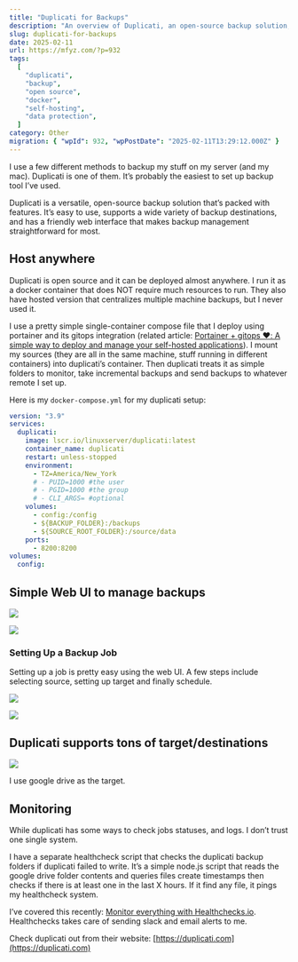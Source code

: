 ```yaml
---
title: "Duplicati for Backups"
description: "An overview of Duplicati, an open-source backup solution, is provided, highlighting its ease of use, web UI, support for various destinations, and how it can be deployed using Docker. Fatih's personal setup and monitoring methods are also shared."
slug: duplicati-for-backups
date: 2025-02-11
url: https://mfyz.com/?p=932
tags:
  [
    "duplicati",
    "backup",
    "open source",
    "docker",
    "self-hosting",
    "data protection",
  ]
category: Other
migration: { "wpId": 932, "wpPostDate": "2025-02-11T13:29:12.000Z" }
---
```


I use a few different methods to backup my stuff on my server (and my mac). Duplicati is one of them. It’s probably the easiest to set up backup tool I’ve used.

Duplicati is a versatile, open-source backup solution that’s packed with features. It’s easy to use, supports a wide variety of backup destinations, and has a friendly web interface that makes backup management straightforward for most.

## Host anywhere

Duplicati is open source and it can be deployed almost anywhere. I run it as a docker container that does NOT require much resources to run. They also have hosted version that centralizes multiple machine backups, but I never used it.

I use a pretty simple single-container compose file that I deploy using portainer and its gitops integration (related article: [Portainer + gitops ❤️: A simple way to deploy and manage your self-hosted applications](/portainer-gitops-a-simple-way-to-deploy-and-manage-your-self-hosted-applications/)). I mount my sources (they are all in the same machine, stuff running in different containers) into duplicati’s container. Then duplicati treats it as simple folders to monitor, take incremental backups and send backups to whatever remote I set up.

Here is my `docker-compose.yml` for my duplicati setup:

```yml
version: "3.9"
services:
  duplicati:
    image: lscr.io/linuxserver/duplicati:latest
    container_name: duplicati
    restart: unless-stopped
    environment:
      - TZ=America/New_York
      # - PUID=1000 #the user
      # - PGID=1000 #the group
      # - CLI_ARGS= #optional
    volumes:
      - config:/config
      - ${BACKUP_FOLDER}:/backups
      - ${SOURCE_ROOT_FOLDER}:/source/data
    ports:
      - 8200:8200
volumes:
  config:
```

## Simple Web UI to manage backups

![](/images/archive/en/2025/02/1-1600x1052.jpg)

![](/images/archive/en/2025/02/2-1600x1052.jpg)

### Setting Up a Backup Job

Setting up a job is pretty easy using the web UI. A few steps include selecting source, setting up target and finally schedule.

![](/images/archive/en/2025/02/4-1600x1052.jpg)

![](/images/archive/en/2025/02/5-1600x1052.jpg)

## Duplicati supports tons of target/destinations

![](/images/archive/en/2025/02/3-1600x1061.jpg)

I use google drive as the target.

## Monitoring

While duplicati has some ways to check jobs statuses, and logs. I don’t trust one single system.

I have a separate healthcheck script that checks the duplicati backup folders if duplicati failed to write. It’s a simple node.js script that reads the google drive folder contents and queries files create timestamps then checks if there is at least one in the last X hours. If it find any file, it pings my healthcheck system.

I’ve covered this recently: [Monitor everything with Healthchecks.io](/monitor-everything-with-healthchecks-io/). Healthchecks takes care of sending slack and email alerts to me.

Check duplicati out from their website: [](https://duplicati.com/)[https://duplicati.com](https://duplicati.com)
